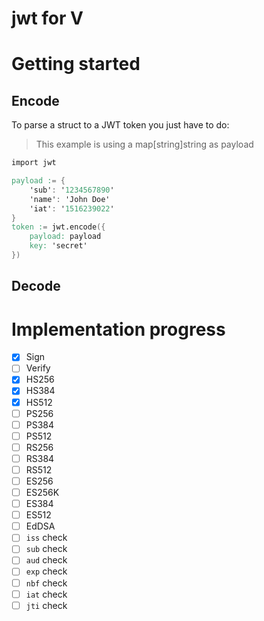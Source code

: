 # jwt for V

# Getting started

## Encode
To parse a struct to a JWT token you just have to do:
> This example is using a map[string]string as payload
```v
import jwt

payload := {
    'sub': '1234567890'
    'name': 'John Doe'
    'iat': '1516239022'
}
token := jwt.encode({
	payload: payload
	key: 'secret'
})
```

## Decode

# Implementation progress
- [x] Sign
- [ ] Verify
- [x] HS256
- [x] HS384
- [x] HS512
- [ ] PS256
- [ ] PS384
- [ ] PS512
- [ ] RS256
- [ ] RS384
- [ ] RS512
- [ ] ES256
- [ ] ES256K
- [ ] ES384
- [ ] ES512
- [ ] EdDSA
- [ ] `iss` check
- [ ] `sub` check
- [ ] `aud` check
- [ ] `exp` check
- [ ] `nbf` check
- [ ] `iat` check
- [ ] `jti` check
